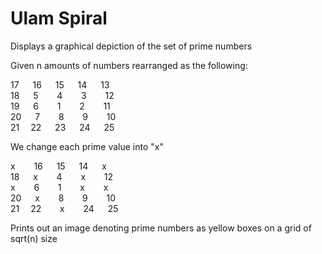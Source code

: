 # Ulam Spiral
Displays a graphical depiction of the set of prime numbers

Given n amounts of numbers rearranged as the following:

17 &emsp;   16 &emsp;   15 &emsp;   14 &emsp; 13 \
18 &emsp;   5 &emsp; &nbsp;   4 &emsp; &nbsp;   3 &emsp; &nbsp; 12 \
19 &emsp;   6 &emsp; &nbsp;   1 &emsp; &nbsp;   2 &emsp; &nbsp; 11 \
20 &emsp;   7 &emsp; &nbsp;   8 &emsp; &nbsp;   9 &emsp; &nbsp; 10 \
21&emsp;    22 &emsp;   23 &emsp;   24 &emsp; 25

We change each prime value into "x"

x &emsp; &nbsp;   16 &emsp;   15 &emsp;   14 &emsp; x \
18 &emsp;   x &emsp; &nbsp;   4 &emsp; &nbsp;   x &emsp; &nbsp; 12 \
x &emsp; &nbsp;  6 &emsp; &nbsp;   1 &emsp; &nbsp;    x &emsp; &nbsp; x \
20 &emsp;   x &emsp; &nbsp;   8 &emsp; &nbsp;   9 &emsp; &nbsp; 10 \
21&emsp;    22 &emsp; &nbsp;  x &emsp; &nbsp; 24 &emsp; 25

Prints out an image denoting prime numbers as yellow boxes on a grid of sqrt(n) size
